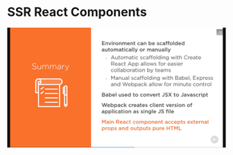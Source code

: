 # SSR React Components
![Server-Rendering-ScaffoldingEnvironmentServerRendering](../../docimages/Server-Rendering-ScaffoldingEnvironmentServerRendering.png?raw=true "Server-Rendering-ScaffoldingEnvironmentServerRendering.png")